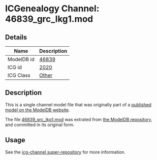 # ICGenealogy Channel: 46839\_grc\_lkg1.mod

## Details

Name | Description
---- | -----------
ModelDB id | [46839](http://senselab.med.yale.edu/ModelDB/ShowModel.cshtml?model=46839)
ICG id | [2020](http://icg.neurotheory.ox.ac.uk/channels/other/2020)
ICG Class | [Other](http://icg.neurotheory.ox.ac.uk/channels/other)

## Description

This is a single channel model file that was originally part of a [published model on the ModelDB website](http://senselab.med.yale.edu/mModelDB/ShowModel.cshtml?model=46839).

The file [46839\_grc\_lkg1.mod](46839_grc_lkg1.mod) was extrated from [the ModelDB repository](http://senselab.med.yale.edu/ModelDB/ShowModel.cshtml?model=46839), and committed in its original form.

## Usage

See the [icg-channel super-repository](https://github.com/icgenealogy/icg-channels) for more information.